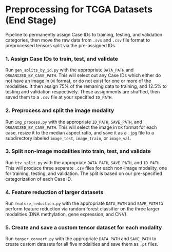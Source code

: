 # Preprocessing for TCGA Datasets (End Stage)
Pipeline to permanently assign Case IDs to training, testing, and validation categories, then move the raw data from `.svs` and `.csv` file format to preprocessed tensors split via the pre-assigned IDs. 

### 1. Assign Case IDs to train, test, and validate

Run `gen_splits_by_id.py` with the appropriate `DATA_PATH` and `ORGANIZED_BY_CASE_PATH`. This will select out any Case IDs which either do not have an image in `DX` format, or do not exist for one or more of the modalities. It then assign 75% of the remaning data to training, and 12.5% to testing and validation respectively. These assignments are shuffled, then saved them to a `.csv` file at your specified `ID_PATH`.

### 2. Preprocess and split the image modality

Run `img_process.py` with the appropriate `ID_PATH`, `SAVE_PATH`, and `ORGANIZED_BY_CASE_PATH`. This will select the image in `DX` format for each case, resize it to the median aspect ratio, and save it as a `.jpg` file to a subdirectory labeled `image_test`, `image_train`, or `image_val`.

### 3. Split non-image modalities into train, test, and validate

Run `ttv_split.py` with the appropriate `DATA_PATH`, `SAVE_PATH`, and `ID_PATH`. This will
produce three separate `.csv` files for each non-image modality, one for training, testing, and validation. The split is based on our pre-specified categorization of each Case ID. 

### 4. Feature reduction of larger datasets

Run `feature_reduction.py` with the appropriate `DATA_PATH` and `SAVE_PATH` to perform 
feature reduction via random forest classifier on the three larger modalities (DNA methylation, gene expression, and CNV). 

### 5. Create and save a custom tensor dataset for each modality

Run `tensor_convert.py` with the appropriate `DATA_PATH` and `SAVE_PATH` to create custom
datasets for all five modalities and save them as `.pt` files. 




